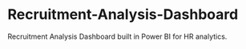 # Recruitment-Analysis-Dashboard
Recruitment Analysis Dashboard built in Power BI for HR analytics.
